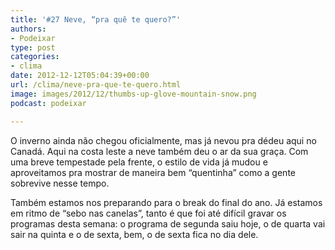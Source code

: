 ```yaml
---
title: '#27 Neve, “pra quê te quero?”'
authors:
- Podeixar
type: post
categories:
- clima
date: 2012-12-12T05:04:39+00:00
url: /clima/neve-pra-que-te-quero.html
image: images/2012/12/thumbs-up-glove-mountain-snow.png
podcast: podeixar

---
```

O inverno ainda não chegou oficialmente, mas já nevou pra dédeu aqui no Canadá. Aqui na costa leste a neve também deu o ar da sua graça. Com uma breve tempestade pela frente, o estilo de vida já mudou e aproveitamos pra mostrar de maneira bem &#8220;quentinha&#8221; como a gente sobrevive nesse tempo.

Também estamos nos preparando para o break do final do ano. Já estamos em ritmo de &#8220;sebo nas canelas&#8221;, tanto é que foi até difícil gravar os programas desta semana: o programa de segunda saiu hoje, o de quarta vai sair na quinta e o de sexta, bem, o de sexta fica no dia dele.